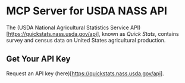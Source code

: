 # MCP Server for USDA NASS API
The (USDA National Agricultural Statistics Service API)[https://quickstats.nass.usda.gov/api], known as *Quick Stats*, contains survey and census data on United States agricultural production.

## Get Your API Key
Request an API key (here)[https://quickstats.nass.usda.gov/api].